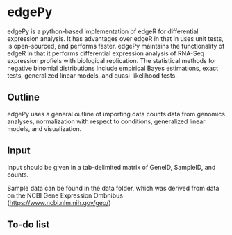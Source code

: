 # edgePy

edgePy is a python-based implementation of edgeR for differential expression analysis. It has advantages over edgeR in that in uses unit tests, is open-sourced, and performs faster. edgePy maintains the functionality of edgeR in that it performs differential expression analysis of RNA-Seq expression profiels with biological replication. The statistical methods for negative binomial distributions include empirical Bayes estimations, exact tests, generalized linear models, and quasi-likelihood tests. 

## Outline

edgePy uses a general outline of importing data counts data from genomics analyses, normalization with respect to conditions, generalized linear models, and visualization.

## Input

Input should be given in a tab-delimited matrix of GeneID, SampleID, and counts.

Sample data can be found in the data folder, which was derived from data on the NCBI Gene Expression Ombnibus (https://www.ncbi.nlm.nih.gov/geo/)

## To-do list

